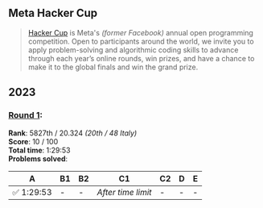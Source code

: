 ## Meta Hacker Cup

> [Hacker Cup](https://www.facebook.com/codingcompetitions/hacker-cup/) is Meta's _(former Facebook)_ annual open programming competition. Open to participants around the world, we invite you to apply problem-solving and algorithmic coding skills to advance through each year’s online rounds, win prizes, and have a chance to make it to the global finals and win the grand prize.

## 2023

### [Round 1](https://www.facebook.com/codingcompetitions/hacker-cup/2023/round-1):

**Rank**: 5827th / 20.324 _(20th / 48 Italy)_\
**Score**: 10 / 100\
**Total time**: 1:29:53\
**Problems solved**:

|A|B1|B2|C1|C2|D|E|
|-|-|-|-|-|-|-|
|✅ 1:29:53|-|-|_After time limit_|-|-|-|
